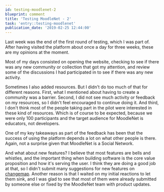 ```yaml
---
id: testing-moodlenet-2
blueprint: comment
title: 'Testing MoodleNet - 2'
task: 'entry::testing-moodlenet'
publication_date: '2019-02-25 12:44:00'
---
```


Last week was the end of the first round of testing, which I was part of. After having visited the platform about once a day for three weeks, these are my opinions at the moment.

Most of my days consisted on opening the website, checking to see if there was any new community or collection that got my attention, and review some of the discussions I had participated in to see if there was any new activity.

Sometimes I also added resources. But I didn't do too much of that for different reasons. First, what I mentioned about having to create a community was a barrier. Second, I did not see much activity or feedback on my resources, so I didn't feel encouraged to continue doing it. And third, I don't think most of the people taking part in the pilot were interested in these kind of resources. Which is of course to be expected, because we were only 100 participants and the target audience for MoodleNet is educators, not developers.

One of my key takeaways as part of the feedback has been that the success of using the platform depends a lot on what other people is there. Again, not a surprise given that MoodleNet is a Social Network.

And what about new features? I believe that most features are bells and whistles, and the important thing when building software is the core value proposition and how it's serving the user. I think they are doing a good job at that, so I didn't submit many suggestions for new features on [changemap](https://changemap.co/moodle/moodlenet). Another reason is that I waited on my initial reactions to let them sink, and I was glad to see that most of them were already submitted by someone else or fixed by the MoodleNet team with product updates.
